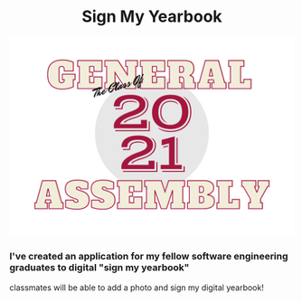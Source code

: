 # <div align="center">Sign My Yearbook</div>

 <img src="GA-YB.png" />

### I've created an application for my fellow software engineering graduates to digital "sign my yearbook"
 
 classmates will be able to add a photo and sign my digital yearbook!
 
 
